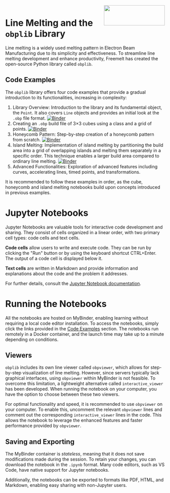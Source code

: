 <img align="right" width="192" height="64" src="https://freemelt.com/app/uploads/freemeltLogo-1.png">

# Line Melting and the `obplib` Library

Line melting is a widely used melting pattern in Electron Beam Manufacturing due to its simplicity and effectiveness. To streamline line melting development and enhance productivity, Freemelt has created the open-source Python library called `obplib`.

## Code Examples

The `obplib` library offers four code examples that provide a gradual introduction to its functionalities, increasing in complexity:

1. Library Overview: Introduction to the library and its fundamental object, the `Point`. It also covers `Line` objects and provides an initial look at the `.obp` file format. [![Binder](https://mybinder.org/badge_logo.svg)](https://mybinder.org/v2/gh/olofficial/hex-test/main?labpath=introduction.ipynb)
2. Creating an `.obp` build file of 3$`\times`$3 cubes using a class and a grid of points. [![Binder](https://mybinder.org/badge_logo.svg)](https://mybinder.org/v2/gh/olofficial/hex-test/main?labpath=cubes.ipynb)
3. Honeycomb Pattern: Step-by-step creation of a honeycomb pattern from scratch. [![Binder](https://mybinder.org/badge_logo.svg)](https://mybinder.org/v2/gh/olofficial/hex-test/main?labpath=honeycomb.ipynb)
4. Island Melting: Implementation of island melting by partitioning the build area into a grid of overlapping islands and melting them separately in a specific order. This technique enables a larger build area compared to ordinary line melting. [![Binder](https://mybinder.org/badge_logo.svg)](https://mybinder.org/v2/gh/olofficial/hex-test/labpath=islands.ipynb)
5. Advanced Functionalities: Exploration of advanced features including curves, accelerating lines, timed points, and transformations.

It is recommended to follow these examples in order, as the cube, honeycomb and island melting notebooks build upon concepts introduced in previous examples.

# Jupyter Notebooks

Jupyter Notebooks are valuable tools for interactive code development and sharing. They consist of cells organized in a linear order, with two primary cell types: code cells and text cells.

**Code cells** allow users to write and execute code. They can be run by clicking the "Run" button or by using the keyboard shortcut CTRL+Enter. The output of a code cell is displayed below it.

**Text cells** are written in Markdown and provide information and explanations about the code and the problem it addresses.

For further details, consult the [Jupyter Notebook documentation](https://jupyter-notebook.readthedocs.io/).

# Running the Notebooks

All the notebooks are hosted on MyBinder, enabling learning without requiring a local code editor installation. To access the notebooks, simply click the links provided in the [Code Examples](#code-examples) section. The notebooks run remotely in a Docker container, and the launch time may take up to a minute depending on conditions.

## Viewers

`obplib` includes its own line viewer called `obpviewer`, which allows for step-by-step visualization of line melting. However, since servers typically lack graphical interfaces, using `obpviewer` within MyBinder is not feasible. To overcome this limitation, a lightweight alternative called `interactive_viewer` has been developed. When running the notebook on your computer, you have the option to choose between these two viewers.

For optimal functionality and speed, it is recommended to use `obpviewer` on your computer. To enable this, uncomment the relevant `obpviewer` lines and comment out the corresponding `interactive_viewer` lines in the code. This allows the notebook to leverage the enhanced features and faster performance provided by `obpviewer`.

## Saving and Exporting

The MyBinder container is *stateless*, meaning that it does not save modifications made during the session. To retain your changes, you can download the notebook in the `.ipynb` format. Many code editors, such as VS Code, have native support for Jupyter notebooks.

Additionally, the notebooks can be exported to formats like PDF, HTML, and Markdown, enabling easy sharing with non-Jupyter users.
